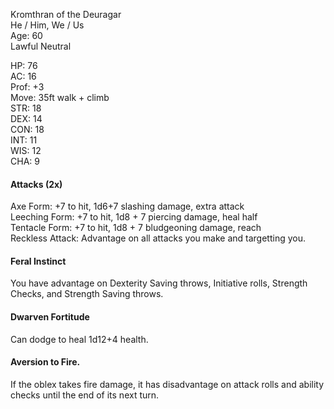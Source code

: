 Kromthran of the Deuragar \
He / Him, We / Us \
Age: 60 \
Lawful Neutral

HP: 76 \
AC: 16 \
Prof: +3 \
Move: 35ft walk + climb \
STR: 18 \
DEX: 14 \
CON: 18 \
INT: 11 \
WIS: 12 \
CHA: 9


#### Attacks (2x)
Axe Form: +7 to hit, 1d6+7 slashing damage, extra attack \
Leeching Form: +7 to hit, 1d8 + 7 piercing damage, heal half \
Tentacle Form: +7 to hit, 1d8 + 7 bludgeoning damage, reach \
Reckless Attack: Advantage on all attacks you make and targetting you. 

#### Feral Instinct
You have advantage on Dexterity Saving throws, Initiative rolls, Strength Checks, and Strength Saving throws.  

#### Dwarven Fortitude
Can dodge to heal 1d12+4 health. 

#### Aversion to Fire. 
If the oblex takes fire damage, it has disadvantage on attack rolls and ability checks until the end of its next turn.

